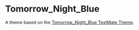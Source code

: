 # Tomorrow_Night_Blue

A theme based on the [Tomorrow_Night_Blue TextMate Theme](http://colorsublime.com/theme/Tomorrow_Night_Blue).
